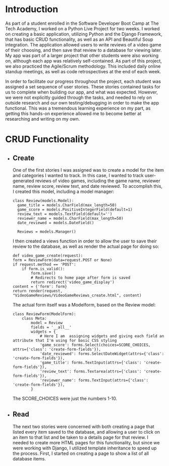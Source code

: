 # Introduction
As part of a student enrolled in the Software Developer Boot Camp at The Tech Academy, I worked on a Python Live Project for two weeks. I worked on creating a basic application, utilizing Python and the Django Framework, that has basic CRUD functionality, as well as an API and Beautiful Soup integration. The application allowed users to write reviews of a video game of their choosing, and then save that review to a database for viewing later. My app was part of a larger project that other students were also working on, although each app was relatively self-contained. As part of this project, we also practiced the Agile/Scrum methodology. This included daily online standup meetings, as well as code retrospectives at the end of each week.

In order to facilitate our progress throughout the project, each student was assigned a set sequence of user stories. These stories contained tasks for us to complete when building our app, and what was expected. However, we were not explicitly guided through the tasks, and needed to rely on outside research and our own testing/debugging in order to make the app functional. This was a tremendous learning experience on my part, as getting this hands-on experience allowed me to become better at researching and writing on my own.

# CRUD Functionality
- ## Create
  One of the first stories I was assigned was to create a model for the item and categories I wanted to track. In this case, I wanted to track user-generated         reviews     of video games, including the game name, reviewer name, review score, review text, and date reviewed. To accomplish this, I created this model,         including a model manager:
  
  ```
  class Review(models.Model):
    game_title = models.CharField(max_length=50)
    game_score = models.PositiveIntegerField(default=1)
    review_text = models.TextField(default='')
    reviewer_name = models.CharField(max_length=50)
    date_reviewed = models.DateField()
    
    Reviews = models.Manager()
  ```
    
  I then created a views function in order to allow the user to save their review to the database, as well as render the actual page for doing so:
    
  ```
  def video_game_create(request):
  form = ReviewForm(data=request.POST or None)
  if request.method == 'POST':
      if form.is_valid():
          form.save()
          # Redirects to home page after form is saved
          return redirect('video_game_display')
  content = {'form': form}
  return render(request, "VideoGameReviews/VideoGameReviews_create.html", content)
  ```
  
  The actual form itself was a Modelform, based on the Review model:
  
  ```
  class ReviewForm(ModelForm):
      class Meta:
          model = Review
          fields = '__all__'
          widgets = {
              # Here I am  assigning widgets and giving each field an attribute that I'm using for basic CSS styling
              'game_score': forms.Select(choices=SCORE_CHOICES, attrs={'class': 'create-form-fields'}),
              'date_reviewed': forms.SelectDateWidget(attrs={'class': 'create-form-fields'}),
              'game_title': forms.TextInput(attrs={'class': 'create-form-fields'}),
              'review_text': forms.Textarea(attrs={'class': 'create-form-fields'}),
              'reviewer_name': forms.TextInput(attrs={'class': 'create-form-fields'}),
          }
  ```
  
  The SCORE_CHOICES were just the numbers 1-10.
  
- ## Read
  The next two stories were concerned with both creating a page that listed every item saved to the database, and allowing a user to click on an item to that list     and be taken to a details page for that review. I needed to create more HTML pages for this functionality, but since we were working with Django, I utilized         template inheritance to speed up the process. First, I started on creating a page to show a list of all database items.
